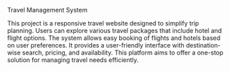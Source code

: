 Travel Management System

This project is a responsive travel website designed to simplify trip planning. Users can explore various travel packages that include hotel and flight options. The system allows easy booking of flights and hotels based on user preferences. It provides a user-friendly interface with destination-wise search, pricing, and availability. This platform aims to offer a one-stop solution for managing travel needs efficiently.
